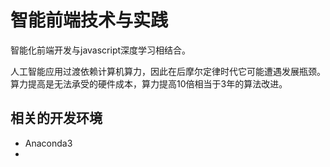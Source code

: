 # 智能前端技术与实践

智能化前端开发与javascript深度学习相结合。

人工智能应用过渡依赖计算机算力，因此在后摩尔定律时代它可能遭遇发展瓶颈。算力提高是无法承受的硬件成本，算力提高10倍相当于3年的算法改进。

## 相关的开发环境

- Anaconda3
- 